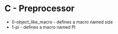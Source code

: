 # C - Preprocessor

* 0-object_like_macro - defines a macro named size
* 1-pi - defines a macro named PI
